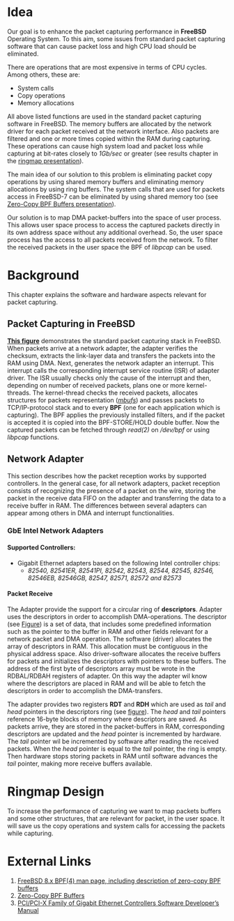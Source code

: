 

# Idea #
Our goal is to enhance the packet capturing performance in **FreeBSD** Operating System.
To this aim, some issues from standard packet capturing software that can
cause packet loss and high CPU load should be eliminated.

There are operations that are most expensive in terms of CPU cycles. Among others,
these are:
  * System calls
  * Copy operations
  * Memory allocations

All above listed functions  are used in the standard packet capturing software
in FreeBSD. The memory buffers are allocated by the network driver for each
packet received at the network interface. Also packets are filtered and one
or more times copied within the RAM during capturing. These operations can
cause high system load and packet loss while capturing at bit-rates
closely to _1Gb/sec_ or greater  (see results chapter in the [ringmap presentation](http://ringmap.googlecode.com/files/ringmap_slides.pdf)).

The main idea of our solution to this problem is eliminating packet copy
operations by using shared memory buffers and eliminating memory allocations by
using ring buffers. The system calls that are used for packets access in FreeBSD-7
can be eliminated by using shared memory too (see [Zero-Copy BPF Buffers presentation](http://www.seccuris.com/documents/whitepapers/20070517-devsummit-zerocopybpf.pdf)).

Our solution is to map DMA packet-buffers into the space of user process. This
allows user space process to access the captured packets directly in
its own address space without any additional overhead. So, the user space
process has the access to all packets received from the network. To filter the
received packets in the user space the BPF of _libpcap_ can be used.

# Background #
This chapter explains the software and hardware aspects relevant for packet capturing.

## Packet Capturing in FreeBSD ##
**[This figure](http://ringmap.googlecode.com/files/FreeBSD_Capturing.png)** demonstrates the standard packet capturing stack in FreeBSD. When packets arrive at a network adapter, the adapter verifies the checksum, extracts the link-layer data and transfers the packets into the RAM using DMA. Next, generates the network adapter an interrupt. This interrupt calls the corresponding interrupt service routine (ISR) of adapter driver. The ISR usually checks only the cause of the interrupt and then, depending  on  number of received packets, plans one or more kernel-threads. The kernel-thread  checks the received packets, allocates structures for packets representation (_[mbufs](http://www.freebsd.org/cgi/man.cgi?query=mbuf&manpath=FreeBSD+8.0-RELEASE)_) and passes packets to TCP/IP-protocol stack and to every **BPF** (one for each application which is capturing). The BPF applies the previously installed filters, and if the packet is accepted it is copied into the BPF-STORE/HOLD double buffer. Now the captured packets can be fetched through _read(2)_ on _/dev/bpf_ or using _libpcap_ functions.


## Network Adapter ##
This section describes how the packet reception works by supported controllers.
In the general case, for all network adapters, packet reception consists of recognizing the presence of a packet on the wire, storing the packet in the receive data FIFO on the adapter and transferring the data to a receive buffer in RAM. The differences between several adapters can appear among others  in DMA and interrupt functionalities.

### GbE Intel Network Adapters ###
#### Supported Controllers: ####
  * Gigabit Ethernet adapters based on the following Intel controller chips:
    * _82540, 82541ER, 82541PI, 82542, 82543, 82544, 82545, 82546, 82546EB, 82546GB, 82547, 82571, 82572 and 82573_

#### Packet Receive ####
The Adapter provide the support for a circular ring of **descriptors**. Adapter uses the descriptors in order to accomplish DMA-operations. The descriptor (see [Figure](http://ringmap.googlecode.com/files/Decriptor_e1000.png)) is a set of data, that includes some predefined information such as the pointer to the buffer in RAM and other fields relevant for a network packet and DMA operation. The software (driver) allocates the array of descriptors in RAM. This allocation must be contiguous in the physical address space. Also driver-software allocates the receive buffers for packets and initializes the descriptors with pointers to these buffers. The address of the first byte of descriptors array must be wrote in the RDBAL/RDBAH registers of adapter. On this way the adapter wil know where the descriptors are placed in RAM and will be able to fetch the descriptors in order to accomplish the DMA-transfers.

The adapter provides two registers **RDT** and **RDH** which are used as _tail_ and _head_ pointers in the descriptors ring (see [figure](http://ringmap.googlecode.com/files/DescriptorRing.png)). The _head_ and _tail_ pointers reference 16-byte blocks of memory where descriptors are saved. As packets arrive, they are stored in the packet-buffers in RAM, corresponding descriptors are updated and the _head_ pointer is incremented by hardware. The _tail_ pointer wil be incremented by software after reading the received packets. When the _head_ pointer is equal to the _tail_ pointer, the ring is empty. Then hardware stops storing packets in RAM until software advances the _tail_ pointer, making more receive buffers available.

# Ringmap Design #
To increase the performance of capturing we want to map packets buffers and some other structures, that are relevant for packet, in the user space. It will save us the copy operations and system calls for accessing the packets while capturing.

# External Links #
  1. [FreeBSD 8.x BPF(4) man page, including description of zero-copy BPF buffers](http://www.FreeBSD.org/cgi/man.cgi?query=bpf&apropos=0&sektion=0&manpath=FreeBSD+8-current&format=html)
  1. [Zero-Copy BPF Buffers](http://www.seccuris.com/documents/whitepapers/20070517-devsummit-zerocopybpf.pdf)
  1. [PCI/PCI-X Family of Gigabit Ethernet Controllers Software Developer’s Manual](http://download.intel.com/design/network/manuals/8254x_GBe_SDM.pdf)